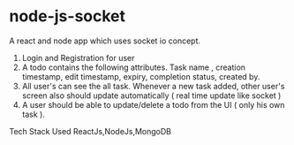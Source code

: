 # node-js-socket
A react and node app which uses socket io concept.
1. Login and Registration for user
2. A todo contains the following attributes. Task name , creation timestamp, edit timestamp, expiry, completion status, created by.
3. All user's can see the all task. Whenever a new task added, other user's screen also should update automatically ( real time update like socket )
4.  A user should be able to update/delete a todo from the UI ( only his own task ).

Tech Stack Used ReactJs,NodeJs,MongoDB